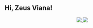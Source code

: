 ##  Hi, Zeus Viana!

<div align="center">
 <a href="https://github.com/Eng-Zeus-Vianna", >
 <img altura="180em" src="https://github-readme-stats.vercel.app/api?username=Eng-Zeus-Vianna&show_icons=true&theme=dracula&include_all_commits=true&count_private=true"/>
 <img altura="180em" src="https://github-readme-stats.vercel.app/api/top-langs/?username=Eng-Zeus-Vianna&layout=compact&langs_count=7&theme=dracula"/>
</div>
